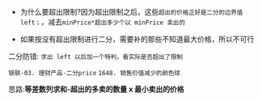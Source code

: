 - 为什么要超出限制?因为超出限制之后，这些`超出的价格正好是二分的边界值 left；`，减去`minPrice*超出多少个以 minPrice 卖出的`

- 如果按没有超出限制进行二分，需要补的那些不知道最大价格，所以不可行

二分防错:
`求出 left 以后加一个特判，看实际是否超出了限制`

`银联-03. 理财产品-二分price`
`1648. 销售价值减少的颜色球`

思路:**等差数列求和-超出的多卖的数量 x 最小卖出的价格**
